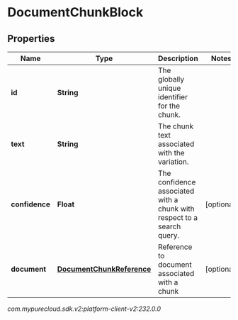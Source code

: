 # DocumentChunkBlock


## Properties

| Name | Type | Description | Notes |
| ------------ | ------------- | ------------- | ------------- |
| **id** | **String** | The globally unique identifier for the chunk. |  |
| **text** | **String** | The chunk text associated with the variation. |  |
| **confidence** | **Float** | The confidence associated with a chunk with respect to a search query. |  [optional] |
| **document** | [**DocumentChunkReference**](DocumentChunkReference) | Reference to document associated with a chunk |  [optional] |




_com.mypurecloud.sdk.v2:platform-client-v2:232.0.0_
